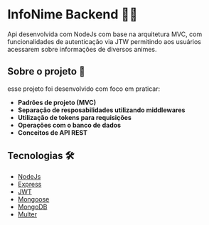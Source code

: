 # InfoNime Backend 👨‍💻
Api desenvolvida com NodeJs com base na arquitetura MVC, com funcionalidades de autenticação via JTW permitindo aos usuários acessarem sobre informações de diversos animes.

## Sobre o projeto 🧠

esse projeto foi desenvolvido com foco em praticar:

- **Padrões de projeto (MVC)**
- **Separação de resposabilidades utilizando middlewares**
- **Utilização de tokens para requisições**
- **Operações com o banco de dados**
- **Conceitos de API REST**

## Tecnologias 🛠
- [NodeJs](https://nodejs.org/en/learn/getting-started/introduction-to-nodejs)
- [Express](https://expressjs.com/pt-br/)
- [JWT](https://jwt.io)
- [Mongoose](https://mongoosejs.com)
- [MongoDB](https://www.mongodb.com)
- [Multer](https://www-npmjs-com.translate.goog/package/multer?_x_tr_sl=en&_x_tr_tl=pt&_x_tr_hl=pt&_x_tr_pto=tc)

